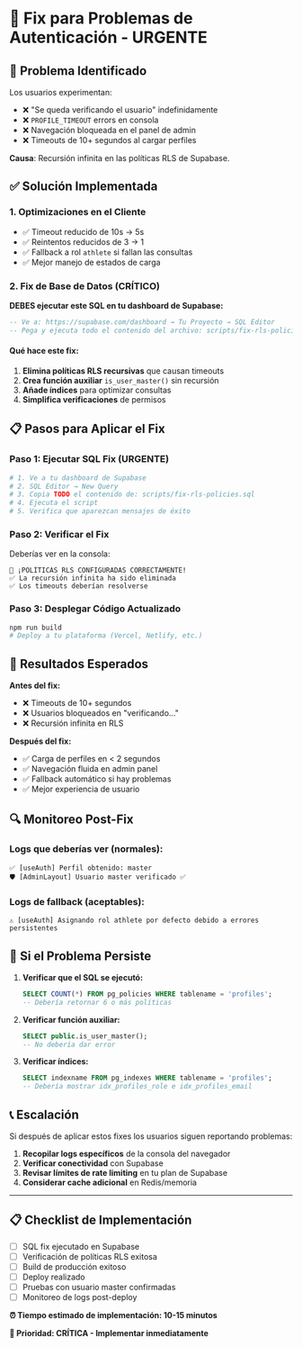 # 🔧 Fix para Problemas de Autenticación - URGENTE

## 🚨 Problema Identificado

Los usuarios experimentan:
- ❌ "Se queda verificando el usuario" indefinidamente
- ❌ `PROFILE_TIMEOUT` errors en consola  
- ❌ Navegación bloqueada en el panel de admin
- ❌ Timeouts de 10+ segundos al cargar perfiles

**Causa**: Recursión infinita en las políticas RLS de Supabase.

## ✅ Solución Implementada

### 1. **Optimizaciones en el Cliente**
- ✅ Timeout reducido de 10s → 5s
- ✅ Reintentos reducidos de 3 → 1  
- ✅ Fallback a rol `athlete` si fallan las consultas
- ✅ Mejor manejo de estados de carga

### 2. **Fix de Base de Datos (CRÍTICO)**

**DEBES ejecutar este SQL en tu dashboard de Supabase:**

```sql
-- Ve a: https://supabase.com/dashboard → Tu Proyecto → SQL Editor
-- Pega y ejecuta todo el contenido del archivo: scripts/fix-rls-policies.sql
```

#### Qué hace este fix:
1. **Elimina políticas RLS recursivas** que causan timeouts
2. **Crea función auxiliar** `is_user_master()` sin recursión  
3. **Añade índices** para optimizar consultas
4. **Simplifica verificaciones** de permisos

## 📋 Pasos para Aplicar el Fix

### Paso 1: Ejecutar SQL Fix (URGENTE)
```bash
# 1. Ve a tu dashboard de Supabase
# 2. SQL Editor → New Query  
# 3. Copia TODO el contenido de: scripts/fix-rls-policies.sql
# 4. Ejecuta el script
# 5. Verifica que aparezcan mensajes de éxito
```

### Paso 2: Verificar el Fix
Deberías ver en la consola:
```
🎉 ¡POLÍTICAS RLS CONFIGURADAS CORRECTAMENTE!
✅ La recursión infinita ha sido eliminada
✅ Los timeouts deberían resolverse
```

### Paso 3: Desplegar Código Actualizado
```bash
npm run build
# Deploy a tu plataforma (Vercel, Netlify, etc.)
```

## 🎯 Resultados Esperados

**Antes del fix:**
- ❌ Timeouts de 10+ segundos
- ❌ Usuarios bloqueados en "verificando..."
- ❌ Recursión infinita en RLS

**Después del fix:**
- ✅ Carga de perfiles en < 2 segundos
- ✅ Navegación fluida en admin panel
- ✅ Fallback automático si hay problemas
- ✅ Mejor experiencia de usuario

## 🔍 Monitoreo Post-Fix

### Logs que deberías ver (normales):
```
✅ [useAuth] Perfil obtenido: master
🛡️ [AdminLayout] Usuario master verificado ✅
```

### Logs de fallback (aceptables):
```
⚠️ [useAuth] Asignando rol athlete por defecto debido a errores persistentes
```

## 🚨 Si el Problema Persiste

1. **Verificar que el SQL se ejecutó:**
   ```sql
   SELECT COUNT(*) FROM pg_policies WHERE tablename = 'profiles';
   -- Debería retornar 6 o más políticas
   ```

2. **Verificar función auxiliar:**
   ```sql
   SELECT public.is_user_master();
   -- No debería dar error
   ```

3. **Verificar índices:**
   ```sql
   SELECT indexname FROM pg_indexes WHERE tablename = 'profiles';
   -- Debería mostrar idx_profiles_role e idx_profiles_email
   ```

## 📞 Escalación

Si después de aplicar estos fixes los usuarios siguen reportando problemas:

1. **Recopilar logs específicos** de la consola del navegador
2. **Verificar conectividad** con Supabase 
3. **Revisar límites de rate limiting** en tu plan de Supabase
4. **Considerar cache adicional** en Redis/memoria

---

## 📋 Checklist de Implementación

- [ ] SQL fix ejecutado en Supabase
- [ ] Verificación de políticas RLS exitosa  
- [ ] Build de producción exitoso
- [ ] Deploy realizado
- [ ] Pruebas con usuario master confirmadas
- [ ] Monitoreo de logs post-deploy

**⏰ Tiempo estimado de implementación: 10-15 minutos**

**🎯 Prioridad: CRÍTICA - Implementar inmediatamente** 